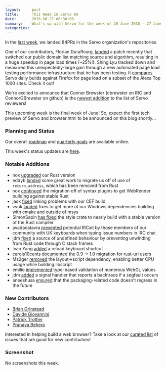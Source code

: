 ```yaml
---
layout:     post
title:      This Week In Servo 69
date:       2016-06-27 00:30:00
summary:    What's up with Servo for the week of 20 June 2016 - 27 June 2016
categories:
---
```


In the [last week](https://github.com/pulls?page=1&q=is%3Apr+is%3Amerged+closed%3A2016-06-20..2016-06-27+user%3Aservo), we landed 84PRs in the Servo organization's repositories.

One of our contributors, Florian Duraffourg, [landed](https://github.com/servo/servo/pull/11513) a patch recently that switched our public domain list matching source and algorithm, resulting in a huge speedup in page load times (~25%!). Shing Lyu tracked down and measured this unexpectedly-large gain through a new automated page load testing performance infrastructure that he has been testing. It [compares](https://treeherder.allizom.org/perf.html#/graphs?timerange=2592000&series=%5Bservo,fa13b4451149bf7a5cc1361e22154f5165ec3734,1,8%5D&series=%5Bservo,1e657115c9bc80a8400875ebc0e0c97402899f67,1,8%5D&series=%5Bservo,0f0b217962ea5748c137d0c5927bd85c28ec2661,1,8%5D&series=%5Bservo,8bf74f1cf43a3628d242086847b2048444d1a55a,1,8%5D&series=%5Bservo,9241bc5d3b8170dcaa8efaa06c972fbae9334772,1,8%5D) Servo daily builds against Firefox for page load on a subset of the Alexa Top 1000 sites. Check it out!

We're excited to announce that Connor Brewster (cbrewster on IRC and ConnorGBrewster on github) is the [newest addition](https://github.com/servo/saltfs/pull/403) to the list of Servo reviewers!

This upcoming week is the final week of June! So, expect the first tech preview of Servo and browser.html to be announced on this blog shortly...

### Planning and Status

Our overall [roadmap](https://github.com/servo/servo/wiki/Roadmap) and [quarterly goals](https://docs.google.com/document/d/1JMOtVkRtb-s7auoQdnX810HGglkMK054LTXOo0_rdrU/pub) are available online.

This week's status updates are [here](http://statusupdates.dev.mozaws.net/project/servo).

### Notable Additions

 - nox [upgraded](https://github.com/servo/servo/pull/11871) our Rust version
 - eddyb [landed](https://github.com/servo/rust-mozjs/pull/272) some great work to migrate us off of use of `return_address`, which has been removed from Rust
 - nox [continued](https://github.com/servo/webrender_traits/pull/60) the migration off of syntax plugins to get WebRender building against stable Rust
 - jack [fixed](https://github.com/servo/servo/pull/11845) linking problems with our CEF build
 - vvuk [landed](https://github.com/servo/libexpat/pull/16) fixes to get more of our Windows dependencies building with cmake and outside of msys
 - SimonSapin [has fixed](https://github.com/servo/servo/pull/11816) the style crate to nearly build with a stable version of the Rust compiler
 - avadacatavra [prevented](https://github.com/servo/crowbot/pull/52) potential IRCxit by those members of our community with UK keyboards when typing issue numbers in IRC chat
 - jdm [fixed](https://github.com/servo/servo/pull/11803) a source of undefined behaviour by preventing unwinding from Rust code through C stack frames
 - Ivan Yang [added](https://github.com/servo/servo/pull/11735) a reload keyboard shortcut
 - carols10cents [documented](https://github.com/servo/rust-url/pull/205) the 0.9 -> 1.0 migration for rust-url users
 - Ms2ger [removed](https://github.com/servo/servo/pull/11804) the layout->script dependency, enabling better CPU usage while building libscript
 - emilio [implemented](https://github.com/servo/servo/pull/11724) type-based validation of numerous WebGL values
 - jdm [added](https://github.com/servo/servo/pull/11530) a signal handler that reports a backtrace if a segfault occurs
 - aneeshusa [ensured](https://github.com/servo/saltfs/pull/386) that the packaging-related code doesn't regress in the future

### New Contributors

 - [Brian Grinstead](https://github.com/bgrins)
 - [Davide Giovannini](https://github.com/davideGiovanni)
 - [Patrick Trottier](https://github.com/Coder206)
 - [Pranaya Behera](https://github.com/shadow-fox)

Interested in helping build a web browser? Take a look at our [curated list](https://starters.servo.org/) of issues that are good for new contributors!

### Screenshot

No screenshots this week.

